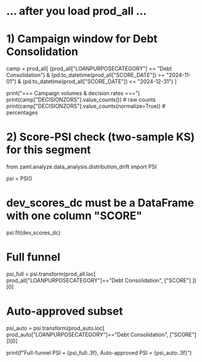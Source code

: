 # … after you load prod_all …

# 1) Campaign window for Debt Consolidation
camp = prod_all[
    (prod_all["LOANPURPOSECATEGORY"] == "Debt Consolidation")
    & (pd.to_datetime(prod_all["SCORE_DATE"]) >= "2024-11-01")
    & (pd.to_datetime(prod_all["SCORE_DATE"]) <= "2024-12-31")
]

print("=== Campaign volumes & decision rates ===")
print(camp["DECISIONZORS"].value_counts())            # raw counts
print(camp["DECISIONZORS"].value_counts(normalize=True))  # percentages

# 2) Score-PSI check (two-sample KS) for this segment
from zaml.analyze.data_analysis.distribution_drift import PSI

psi = PSI()
# dev_scores_dc must be a DataFrame with one column "SCORE"
psi.fit(dev_scores_dc)

# Full funnel
psi_full = psi.transform(prod_all.loc[
    prod_all["LOANPURPOSECATEGORY"]=="Debt Consolidation", ["SCORE"]
])[0]
# Auto-approved subset
psi_auto = psi.transform(prod_auto.loc[
    prod_auto["LOANPURPOSECATEGORY"]=="Debt Consolidation", ["SCORE"]
])[0]

print(f"Full-funnel PSI = {psi_full:.3f}, Auto-approved PSI = {psi_auto:.3f}")
